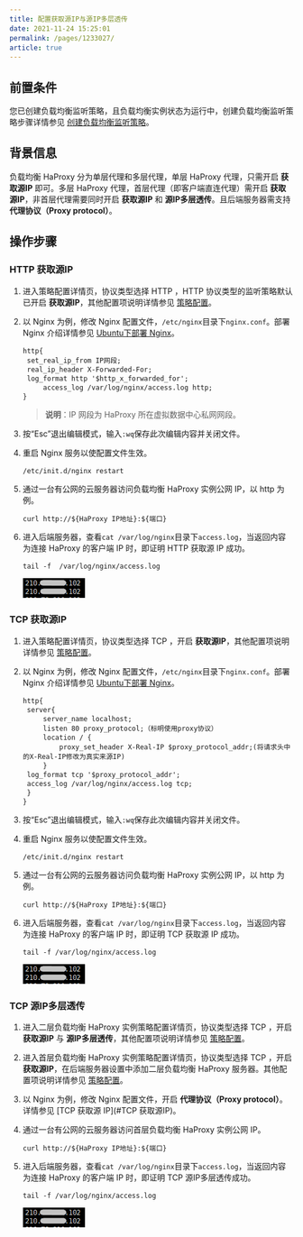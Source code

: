 ```yaml
---
title: 配置获取源IP与源IP多层透传    
date: 2021-11-24 15:25:01
permalink: /pages/1233027/
article: true
---
```


## 前置条件

您已创建负载均衡监听策略，且负载均衡实例状态为运行中，创建负载均衡监听策略步骤详情参见 [创建负载均衡监听策略](../04.操作指南/01.负载均衡监听策略/00.创建负载均衡监听策略.md)。

## 背景信息

负载均衡 HaProxy 分为单层代理和多层代理，单层 HaProxy 代理，只需开启 **获取源IP** 即可。多层 HaProxy 代理，首层代理（即客户端直连代理）需开启 **获取源IP**，非首层代理需要同时开启 **获取源IP** 和 **源IP多层透传**。且后端服务器需支持 **代理协议（Proxy protocol）**。

## 操作步骤

### HTTP 获取源IP

1. 进入策略配置详情页，协议类型选择 HTTP ，HTTP 协议类型的监听策略默认已开启 **获取源IP**，其他配置项说明详情参见 [策略配置](../04.操作指南/01.负载均衡监听策略/00.创建负载均衡监听策略.md)。

2. 以 Nginx 为例，修改 Nginx 配置文件，`/etc/nginx`目录下`nginx.conf`。部署 Nginx 介绍详情参见 [Ubuntu下部署 Nginx](../03.快速入门/01.Ubuntu%20下部署%20Nginx.md)。

   ```
   http{
   	set_real_ip_from IP网段;
   	real_ip_header X-Forwarded-For;
   	log_format http '$http_x_forwarded_for';
    	access_log /var/log/nginx/access.log http;
   }
   ```

   > **说明**：IP 网段为 HaProxy 所在虚拟数据中心私网网段。

3. 按“Esc”退出编辑模式，输入`:wq`保存此次编辑内容并关闭文件。

4. 重启 Nginx 服务以使配置文件生效。

   ```
   /etc/init.d/nginx restart
   ```

5. 通过一台有公网的云服务器访问负载均衡 HaProxy 实例公网 IP，以 http 为例。

   ```
   curl http://${HaProxy IP地址}:${端口}
   ```

6. 进入后端服务器，查看`cat /var/log/nginx`目录下`access.log`，当返回内容为连接 HaProxy 的客户端 IP 时，即证明 HTTP 获取源 IP 成功。

   ```
   tail -f  /var/log/nginx/access.log
   ```

   ![HTTP获取源IP](../pic/practice1.png)

### TCP 获取源IP

1. 进入策略配置详情页，协议类型选择 TCP ，开启 **获取源IP**，其他配置项说明详情参见 [策略配置](../04.操作指南/01.负载均衡监听策略/00.创建负载均衡监听策略.md)。

2. 以 Nginx 为例，修改 Nginx 配置文件，`/etc/nginx`目录下`nginx.conf`。部署 Nginx 介绍详情参见 [Ubuntu下部署 Nginx](../03.快速入门/01.Ubuntu%20下部署%20Nginx.md)。

   ```
   http{
   	server{
   		server_name localhost;
   		listen 80 proxy_protocol;（标明使用proxy协议）
   		location / {
   			proxy_set_header X-Real-IP $proxy_protocol_addr;(将请求头中的X-Real-IP修改为真实来源IP)
   		}
   	log_format tcp '$proxy_protocol_addr';
   	access_log /var/log/nginx/access.log tcp;
   	}
   }
   ```

3. 按“Esc”退出编辑模式，输入`:wq`保存此次编辑内容并关闭文件。

4. 重启 Nginx 服务以使配置文件生效。

   ```
   /etc/init.d/nginx restart
   ```

5. 通过一台有公网的云服务器访问负载均衡 HaProxy 实例公网 IP，以 http 为例。

   ```
   curl http://${HaProxy IP地址}:${端口}
   ```

6. 进入后端服务器，查看`cat /var/log/nginx`目录下`access.log`，当返回内容为连接 HaProxy 的客户端 IP 时，即证明 TCP 获取源 IP 成功。

   ```
   tail -f /var/log/nginx/access.log
   ```

   ![HTTP获取源IP](../pic/practice1.png)

### TCP 源IP多层透传

1. 进入二层负载均衡 HaProxy 实例策略配置详情页，协议类型选择 TCP ，开启 **获取源IP** 与 **源IP多层透传**，其他配置项说明详情参见 [策略配置](../04.操作指南/01.负载均衡监听策略/00.创建负载均衡监听策略.md)。

2. 进入首层负载均衡 HaProxy 实例策略配置详情页，协议类型选择 TCP ，开启 **获取源IP**，在后端服务器设置中添加二层负载均衡 HaProxy 服务器。其他配置项说明详情参见 [策略配置](../04.操作指南/01.负载均衡监听策略/00.创建负载均衡监听策略.md)。

3. 以 Nginx 为例，修改 Nginx 配置文件，开启 **代理协议（Proxy protocol）**。详情参见 [TCP 获取源 IP](#TCP 获取源IP)。

4. 通过一台有公网的云服务器访问首层负载均衡 HaProxy 实例公网 IP。

   ```
   curl http://${HaProxy IP地址}:${端口}
   ```

5. 进入后端服务器，查看`cat /var/log/nginx`目录下`access.log`，当返回内容为连接 HaProxy 的客户端 IP 时，即证明 TCP 源IP多层透传成功。

   ```
   tail -f /var/log/nginx/access.log
   ```

   ![HTTP获取源IP](../pic/practice1.png)
